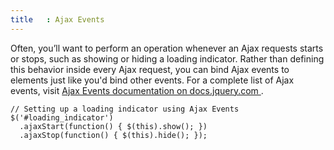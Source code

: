 ```yaml
---
title   : Ajax Events
---
```

Often, you’ll want to perform an operation whenever an Ajax requests starts or
stops, such as showing or hiding a loading indicator.  Rather than defining
this behavior inside every Ajax request, you can bind Ajax events to elements
just like you'd bind other events.  For a complete list of Ajax events, visit
[ Ajax Events documentation on docs.jquery.com ]( http://docs.jquery.com/Ajax_Events ).

```
// Setting up a loading indicator using Ajax Events
$('#loading_indicator')
  .ajaxStart(function() { $(this).show(); })
  .ajaxStop(function() { $(this).hide(); });
```
